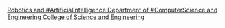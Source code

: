 [Robotics and #ArtificialIntelligence   Department of #ComputerScience and Engineering   College of Science and Engineering](https://qi.tc/qi/114051)